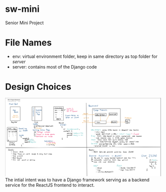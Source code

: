 # sw-mini
Senior Mini Project

# File Names
* env: virtual environment folder, keep in same directory as top folder for *server*
* server: contains most of the Django code

# Design Choices
![alt text](Design.png)
The intial intent was to have a Django framework serving as a backend service for the ReactJS frontend to interact.
